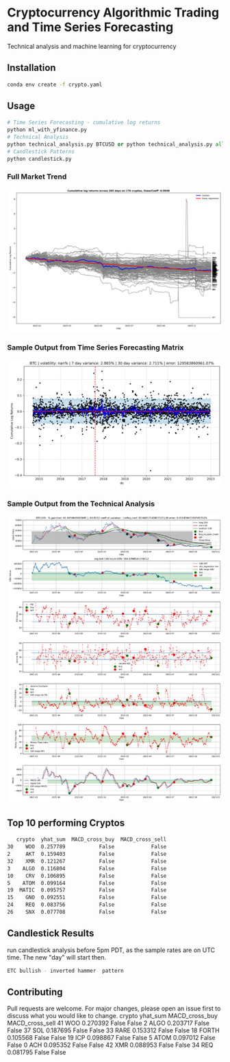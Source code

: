 # Cryptocurrency Algorithmic Trading and Time Series Forecasting

Technical analysis and machine learning for cryptocurrency

## Installation
```bash
conda env create -f crypto.yaml
```

## Usage

```python
# Time Series Forecasting - cumulative log returns
python ml_with_yfinance.py
# Technical Analysis
python technical_analysis.py BTCUSD or python technical_analysis.py all
# Candlestick Patterns
python candlestick.py
```
### Full Market Trend
![alt text](https://github.com/bszek213/cryptoML/blob/dev/full_market_trend.png)
### Sample Output from Time Series Forecasting Matrix
![alt text](https://github.com/bszek213/cryptoML/blob/dev/forecast_ML/BTC/BTC.png)

### Sample Output from the Technical Analysis
![alt text](https://github.com/bszek213/cryptoML/blob/dev/technical_analysis/BTCUSD_174.png)

## Top 10 performing Cryptos
```bash
   crypto  yhat_sum  MACD_cross_buy  MACD_cross_sell
30    WOO  0.257789           False            False
2     AKT  0.159403           False            False
32    XMR  0.121267           False            False
3    ALGO  0.116804           False            False
10    CRV  0.106895           False            False
5    ATOM  0.099164           False            False
19  MATIC  0.095757           False            False
15    GNO  0.092551           False            False
24    REQ  0.083756           False            False
26    SNX  0.077708           False            False
```
## Candlestick Results
run candlestick analysis before 5pm PDT, as the sample rates are on UTC time. The
new "day" will start then.
```bash
ETC bullish - inverted hammer  pattern
```
## Contributing
Pull requests are welcome. For major changes, please open an issue first to discuss what you would like to change.
   crypto  yhat_sum  MACD_cross_buy  MACD_cross_sell
41    WOO  0.270392           False            False
2    ALGO  0.203717           False            False
37    SOL  0.187695           False            False
33   RARE  0.153312           False            False
18  FORTH  0.105568           False            False
19    ICP  0.098867           False            False
5    ATOM  0.097012           False            False
0     ACH  0.095352           False            False
42    XMR  0.088953           False            False
34    REQ  0.081795           False            False